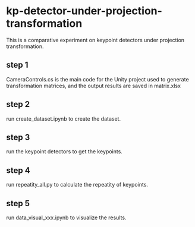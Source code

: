 # kp-detector-under-projection-transformation
This is a comparative experiment on keypoint detectors under projection transformation.
## step 1
CameraControls.cs is the main code for the Unity project used to generate transformation matrices, and the output results are saved in matrix.xlsx
## step 2
run create_dataset.ipynb to create the dataset.
## step 3
run the keypoint detectors to get the keypoints.
## step 4
run repeatity_all.py to calculate the repeatity of keypoints.
## step 5
run data_visual_xxx.ipynb to visualize the results.
